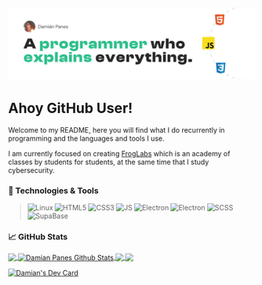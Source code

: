 ![Damkan](banner.png)
# Ahoy GitHub User!
Welcome to my README, here you will find what I do recurrently in programming and the languages and tools I use.

I am currently focused on creating [FrogLabs](https://github.com/dampokan/froglabs) which is an academy of classes by students for students, at the same time that I study cybersecurity.

### 🔧 Technologies & Tools
> ![Linux](https://img.shields.io/badge/Linux-2EC08C?style=for-the-badge&logo=linux&logoColor=white)
![HTML5](https://img.shields.io/badge/HTML5-2bbc8a?style=for-the-badge&logo=html5&logoColor=white)
![CSS3](https://img.shields.io/badge/CSS3-2bbc8a?style=for-the-badge&logo=css3&logoColor=white)
![JS](https://img.shields.io/badge/JavaScript-2bbc8a?style=for-the-badge&logo=javascript&logoColor=white)
![Electron](https://img.shields.io/badge/Electron-2bbc8a?style=for-the-badge&logo=electron&logoColor=white)
![Electron](https://img.shields.io/badge/Electron-2bbc8a?style=for-the-badge&logo=electron&logoColor=white)
![SCSS](https://img.shields.io/badge/SASS-2bbc8a?style=for-the-badge&logo=sass&logoColor=white)
![SupaBase](https://img.shields.io/badge/SupaBase-2bbc8a?style=for-the-badge&logo=supabase&logoColor=white)

### 📈 GitHub Stats
<a href="https://damkan.vercel.app/">
  <img align="center" src="https://github-readme-stats.vercel.app/api/top-langs/?username=dampokan&hide=java,html,tex,css&title_color=2bbc8a&text_color=c9cacc&icon_color=2bbc8a&bg_color=1d1f21&langs_count=3" />
</a>

<a href="https://damkan.vercel.app">
  <img align="center" src="https://github-readme-stats.vercel.app/api?username=Dampokan&show_icons=true&line_height=27&count_private=true&title_color=ffffff&text_color=c9cacc&icon_color=2bbc8a&bg_color=1d1f21" alt="Damian Panes Github Stats" />
</a>

<a href="https://github.com/dampokan/froglabs">
  <img align="center" src="https://github-readme-stats.vercel.app/api/pin/?username=Dampokan&repo=froglabs&title_color=ffffff&text_color=c9cacc&icon_color=2bbc8a&bg_color=1d1f21" />
</a>
<a href="https://github.com/dampokan/studying">
  <img align="center" src="https://github-readme-stats.vercel.app/api/pin/?username=Dampokan&repo=studying&title_color=ffffff&text_color=c9cacc&icon_color=2bbc8a&bg_color=1d1f21"/>
</a>

<a href="https://app.daily.dev/damkan"><img src="https://api.daily.dev/devcards/80a2151f57ab4dfb8c221befc70e9dd0.png?r=uhj" width="400" alt="Damian's Dev Card"/></a>

